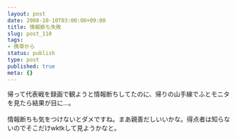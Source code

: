 ```yaml
---
layout: post
date: 2008-10-10T03:00:00+09:00
title: 情報断ち失敗
slug: post_110
tags:
- 携帯から
status: publish
type: post
published: true
meta: {}
---
```

<div class="moblogkun-entry">
<p>帰って代表戦を録画で観ようと情報断ちしてたのに、帰りの山手線でふとモニタを見たら結果が目に…。<br />
<br />
情報断ちも気をつけないとダメですね。まあ親善だしいいかな。得点者は知らないのでそこだけwktkして見ようかなと。<br />
</p>
</div>
